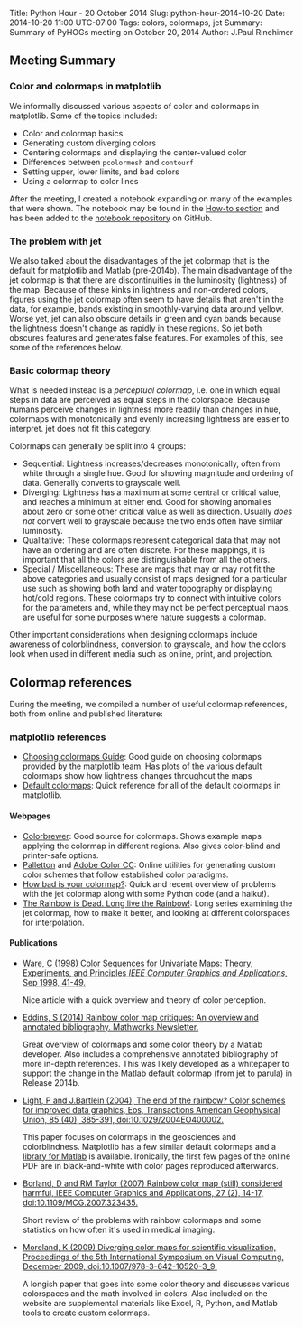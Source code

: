 Title: Python Hour - 20 October 2014
Slug: python-hour-2014-10-20
Date: 2014-10-20 11:00 UTC-07:00
Tags: colors, colormaps, jet
Summary: Summary of PyHOGs meeting on October 20, 2014
Author: J.Paul Rinehimer

## Meeting Summary

### Color and colormaps in matplotlib
We informally discussed various aspects of color and colormaps in matplotlib. Some of the topics included:

* Color and colormap basics
* Generating custom diverging colors
* Centering colormaps and displaying the center-valued color
* Differences between `pcolormesh` and `contourf`
* Setting upper, lower limits, and bad colors
* Using a colormap to color lines

After the meeting, I created a notebook expanding on many of the examples that were shown.  The notebook may be found in the [How-to section](colormap-examples) and has been added to the [notebook repository](https://github.com/PyHOGS/pyhogs-code/blob/master/notebooks/examples/Colormap%20examples.ipynb) on GitHub.

### The problem with jet
We also talked about the disadvantages of the jet colormap that is the default for matplotlib and Matlab (pre-2014b).  The main disadvantage of the jet colormap is that there are discontinuities in the luminosity (lightness) of the map. Because of these kinks in lightness and non-ordered colors, figures using the jet colormap often seem to have details that aren't in the data, for example, bands existing in smoothly-varying data around yellow. Worse yet, jet can also obscure details in green and cyan bands because the lightness doesn't change as rapidly in these regions. So jet both obscures features and generates false features. For examples of this, see some of the references below.

### Basic colormap theory
What is needed instead is a *perceptual colormap*, i.e. one in which equal steps in data are perceived as equal steps in the colorspace. Because humans perceive changes in lightness more readily than changes in hue, colormaps with monotonically and evenly increasing lightness are easier to interpret. jet does not fit this category.

Colormaps can generally be split into 4 groups:

* Sequential: Lightness increases/decreases monotonically, often from white through a single hue.  Good for showing magnitude and ordering of data. Generally converts to grayscale well.
* Diverging: Lightness has a maximum at some central or critical value, and reaches a minimum at either end. Good for showing anomalies about zero or some other critical value as well as direction. Usually *does not* convert well to grayscale because the two ends often have similar luminosity.
* Qualitative: These colormaps represent categorical data that may not have an ordering and are often discrete. For these mappings, it is important that all the colors are distinguishable from all the others.
* Special / Miscellaneous: These are maps that may or may not fit the above categories and usually consist of maps designed for a particular use such as showing both land and water topography or displaying hot/cold regions. These colormaps try to connect with intuitive colors for the parameters and, while they may not be perfect perceptual maps, are useful for some purposes where nature suggests a colormap.

Other important considerations when designing colormaps include awareness of colorblindness, conversion to grayscale, and how the colors look when used in different media such as online, print, and projection.

## Colormap references
During the meeting, we compiled a number of useful colormap references, both from online and published literature:

### matplotlib  references
* [Choosing colormaps Guide](http://matplotlib.org/users/colormaps.html): Good guide on choosing colormaps provided by the matplotlib team.  Has plots of the various default colormaps show how lightness changes throughout the maps
* [Default colormaps](http://matplotlib.org/examples/color/colormaps_reference.html): Quick reference for all of the default colormaps in matplotlib.

#### Webpages
* [Colorbrewer](http://colorbrewer2.org/): Good source for colormaps.  Shows example maps applying the colormap in different regions.  Also gives color-blind and printer-safe options.
* [Palletton](http://paletton.com) and [Adobe Color CC](https://color.adobe.com/create/color-wheel/): Online utilities for generating custom color schemes that follow established color paradigms.
* [How bad is your colormap?]( https://jakevdp.github.io/blog/2014/10/16/how-bad-is-your-colormap/): Quick and recent overview of problems with the jet colormap along with some Python code (and a haiku!).
* [The Rainbow is Dead. Long live the Rainbow!]( http://mycarta.wordpress.com/2012/05/29/the-rainbow-is-dead-long-live-the-rainbow-series-outline/): Long series examining the jet colormap, how to make it better, and looking at different colorspaces for interpolation.

#### Publications
* [Ware, C (1998) Color Sequences for Univariate Maps: Theory, Experiments, and Principles *IEEE Computer Graphics and Applications,* Sep 1998, 41-49.](http://ccom.unh.edu/sites/default/files/publications/Ware_1988_CGA_Color_sequences_univariate_maps.pdf)

    Nice article with a quick overview and theory of color perception.

* [Eddins, S (2014) Rainbow color map critiques: An overview and annotated bibliography. Mathworks Newsletter.](http://www.mathworks.com/tagteam/81137_92238v00_RainbowColorMap_57312.pdf)

    Great overview of colormaps and some color theory by a Matlab developer. Also includes a comprehensive annotated bibliography of more in-depth references. This was likely developed as a whitepaper to support the change in the Matlab default colormap (from jet to parula) in Release 2014b.

* [Light, P and J.Bartlein (2004), The end of the rainbow? Color schemes for improved data graphics, Eos, Transactions American Geophysical Union, 85 (40), 385-391, doi:10.1029/2004EO400002.](http://onlinelibrary.wiley.com/doi/10.1029/2004EO400002/abstract)

    This paper focuses on colormaps in the geosciences and colorblindness. Matplotlib has a few similar default colormaps and a [library for Matlab](http://www.mathworks.com/matlabcentral/fileexchange/17555-light-bartlein-color-maps) is available. Ironically, the first few pages of the online PDF are in black-and-white with color pages reproduced afterwards.

* [Borland, D and RM Taylor (2007) Rainbow color map (still) considered harmful, IEEE Computer Graphics and Applications, 27 (2), 14-17, doi:10.1109/MCG.2007.323435.](http://ieeexplore.ieee.org/xpls/abs_all.jsp?arnumber=4118486&tag=1)

    Short review of the problems with rainbow colormaps and some statistics on how often it's used in medical imaging.

* [Moreland, K (2009) Diverging color maps for scientific visualization, Proceedings of the 5th International Symposium on Visual Computing, December 2009, doi:10.1007/978-3-642-10520-3_9.](http://www.sandia.gov/~kmorel/documents/ColorMaps/)

    A longish paper that goes into some color theory and discusses various colorspaces and the math involved in colors. Also included on the website are supplemental materials like Excel, R, Python, and Matlab tools to create custom colormaps.
